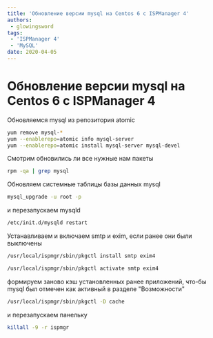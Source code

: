 ```yaml
---
title: 'Обновление версии mysql на Centos 6 с ISPManager 4'
authors: 
 - glowingsword
tags:
 - 'ISPManager 4'
 - 'MySQL'
date: 2020-04-05
---
```

# Обновление версии mysql на Centos 6 с ISPManager 4

Обновляемся mysql из репозитория atomic
``` bash
yum remove mysql-* 
yum --enablerepo=atomic info mysql-server 
yum --enablerepo=atomic install mysql-server mysql-devel
```
Смотрим обновились ли все нужные нам пакеты
``` bash
rpm -qa | grep mysql
```
Обновляем системные таблицы базы данных mysql
``` bash
mysql_upgrade -u root -p
```
и перезапускаем mysqld
``` bash
/etc/init.d/mysqld restart
```
Устанавливаем и включаем smtp и exim, если ранее они были выключены
``` bash
/usr/local/ispmgr/sbin/pkgctl install smtp exim4
```
``` bash
/usr/local/ispmgr/sbin/pkgctl activate smtp exim4
```
формируем заново кэш установленных ранее приложений, что-бы mysql был отмечен как активный в разделе "Возможности"
``` bash
/usr/local/ispmgr/sbin/pkgctl -D cache
```
и перезапускаем панельку
``` bash
killall -9 -r ispmgr
```